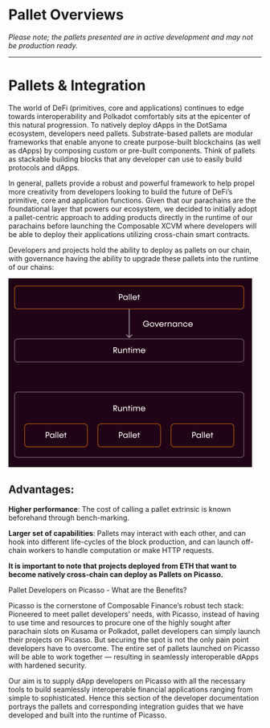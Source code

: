 # Pallet Overviews

*Please note; the pallets presented are in active development and may not be production ready.*

---

# Pallets & Integration

The world of DeFi (primitives, core and applications) continues to edge towards interoperability and Polkadot comfortably sits at the epicenter of this natural progression. To natively deploy dApps in the DotSama ecosystem, developers need pallets. Substrate-based pallets are modular frameworks that enable anyone to create purpose-built blockchains (as well as dApps) by composing custom or pre-built components. Think of pallets as stackable building blocks that any developer can use to easily build protocols and dApps.

In general, pallets provide a robust and powerful framework to help propel more creativity from developers looking to build the future of DeFi’s primitive, core and application functions. Given that our parachains are the foundational layer that powers our ecosystem, we decided to initially adopt a pallet-centric approach to adding products directly in the runtime of our parachains before launching the Composable XCVM where developers will be able to deploy their applications utilizing cross-chain smart contracts. 

Developers and projects hold the ability to deploy as pallets on our chain, with governance having the ability to upgrade these pallets into the runtime of our chains:


![pallet_integrations](./pallet-integrations.png)


## Advantages:

**Higher performance**: The cost of calling a pallet extrinsic is known beforehand through bench-marking.

**Larger set of capabilities**: Pallets may interact with each other, and can hook into different life-cycles of the block production, and can launch off-chain workers to handle computation or make HTTP requests.

**It is important to note that projects deployed from ETH that want to become natively cross-chain can deploy as Pallets on Picasso.**

Pallet Developers on Picasso - What are the Benefits?

Picasso is the cornerstone of Composable Finance’s robust tech stack: Pioneered to meet pallet developers’ needs, with Picasso, instead of having to use time and resources to procure one of the highly sought after parachain slots on Kusama or Polkadot, pallet developers can simply launch their projects on Picasso. But securing the spot is not the only pain point developers have to overcome. The entire set of pallets launched on Picasso will be able to work together — resulting in seamlessly interoperable dApps with hardened security. 

Our aim is to supply dApp developers on Picasso with all the necessary tools to build seamlessly interoperable financial applications ranging from simple to sophisticated. Hence this section of the developer documentation portrays the pallets and corresponding integration guides that we have developed and built into the runtime of Picasso.